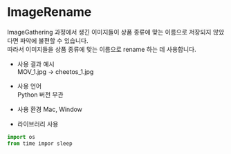 # ImageRename

ImageGathering 과정에서 생긴 이미지들이 상품 종류에 맞는 이름으로 저장되지 않았다면 파악에 불편할 수 있습니다.      
따라서 이미지들을 상품 종류에 맞는 이름으로 rename 하는 데 사용합니다.

* 사용 결과 예시    
MOV_1.jpg -> cheetos_1.jpg

* 사용 언어   
Python 버전 무관

* 사용 환경
Mac, Window

* 라이브러리 사용
```python
import os
from time impor sleep
```


